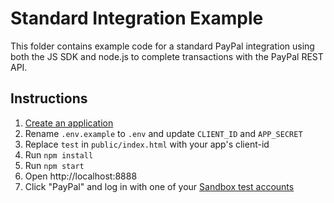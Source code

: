 # Standard Integration Example

This folder contains example code for a standard PayPal integration using both the JS SDK and node.js to complete transactions with the PayPal REST API.

## Instructions

1. [Create an application](https://developer.paypal.com/dashboard/applications/sandbox/create)
3. Rename `.env.example` to `.env` and update `CLIENT_ID` and `APP_SECRET`
2. Replace `test` in `public/index.html` with your app's client-id
4. Run `npm install`
5. Run `npm start`
6. Open http://localhost:8888
7. Click "PayPal" and log in with one of your [Sandbox test accounts](https://developer.paypal.com/dashboard/accounts)